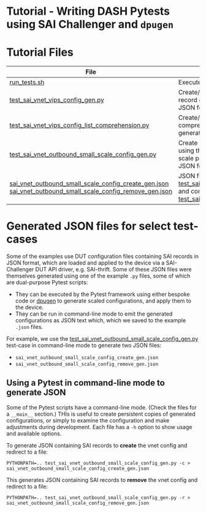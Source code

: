 # Tutorial - Writing DASH Pytests using SAI Challenger and `dpugen`

# Tutorial Files

| File | Description |
| ---- | ----------- |
| [run_tests.sh](run_tests.sh) | Execute all PyTests |
| [test_sai_vnet_vips_config_gen.py](test_sai_vnet_vips_config_gen.py)| Create/Remove VIP entries using a custom SAI record generator. As an executable, generates JSON for create/remove a config.
| [test_sai_vnet_vips_config_list_comprehension.py](test_sai_vnet_vips_list_comprehension.py)| Create/Remove VIP entries using a list-comprehension expression.  As an executable, generates JSON for create/remove a config.|
| [test_sai_vnet_outbound_small_scale_config_gen.py](test_sai_vnet_outbound_small_scale_config_gen) | Create a small-sized outbound vnet configuration using the `dpugen` generator fed with high-level scale parameters.  As an executable, generates JSON for create/remove a config.
| [sai_vnet_outbound_small_scale_config_create_gen.json](sai_vnet_outbound_small_scale_config_create_gen.json) <br> [sai_vnet_outbound_small_scale_config_remove_gen.json](sai_vnet_outbound_small_scale_config_remove_gen.json) | JSON files produced by [test_sai_vnet_outbound_small_scale_config_gen.py](test_sai_vnet_outbound_small_scale_config_gen.py) and consumed by [test_sai_vnet_outbound_small_scale_config_file.py](test_sai_vnet_outbound_small_scale_config_file.py)


# Generated JSON files for select test-cases
Some of the examples use DUT configuration files containing SAI records in JSON format, which are loaded and applied to the device via a  SAI-Challenger DUT API driver, e.g. SAI-thrift. Some of these JSON files were themselves generated  using one of the example `.py` files, some of which are dual-purpose Pytest scripts:
* They can be executed by the Pytest framework using either bespoke code or [dpugen](https://pypi.org/project/dpugen/)  to generate scaled configurations, and apply them to the device.
* They can be run in command-line mode to emit the generated configurations as JSON text which, which we saved to the example `.json` files.

For example, we use the [test_sai_vnet_outbound_small_scale_config_gen.py](test_sai_vnet_outbound_small_scale_config_gen) test-case in command-line mode to generate two JSON files:
* `sai_vnet_outbound_small_scale_config_create_gen.json`
* `sai_vnet_outbound_small_scale_config_remove_gen.json`

## Using a Pytest in command-line mode to generate JSON
Some of the Pytest scripts have a command-line mode. (Check the files for a `__main__` section.) THIs is useful to create persistent copies of generated configurations, or simply to examine the configuration and make adjustments during development. Each file has a `-h` option to show usage and available options.

To generate JSON containing SAI records to **create** the vnet config and redirect to a file:
```
PYTHONPATH=.. test_sai_vnet_outbound_small_scale_config_gen.py -c > sai_vnet_outbound_small_scale_config_create_gen.json
```
This generates JSON containing SAI records to **remove** the vnet config and redirect to a file:
```
PYTHONPATH=.. test_sai_vnet_outbound_small_scale_config_gen.py -r > sai_vnet_outbound_small_scale_config_remove_gen.json
```